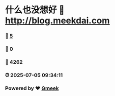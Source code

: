 # 什么也没想好 :link: http://blog.meekdai.com 
### :page_facing_up: [5](http://blog.meekdai.com/tag.html) 
### :speech_balloon: 0 
### :hibiscus: 4262 
### :alarm_clock: 2025-07-05 09:34:11 
### Powered by :heart: [Gmeek](https://github.com/Meekdai/Gmeek)
